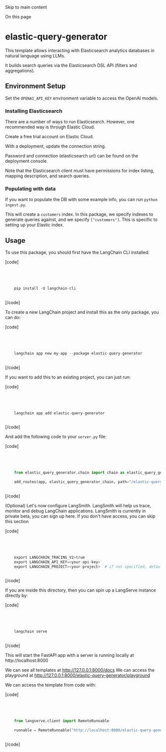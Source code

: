 

Skip to main content

On this page

# elastic-query-generator

This template allows interacting with Elasticsearch analytics databases in natural language using LLMs.

It builds search queries via the Elasticsearch DSL API (filters and aggregations).

## Environment Setup​

Set the `OPENAI_API_KEY` environment variable to access the OpenAI models.

### Installing Elasticsearch​

There are a number of ways to run Elasticsearch. However, one recommended way is through Elastic Cloud.

Create a free trial account on Elastic Cloud.

With a deployment, update the connection string.

Password and connection (elasticsearch url) can be found on the deployment console.

Note that the Elasticsearch client must have permissions for index listing, mapping description, and search queries.

### Populating with data​

If you want to populate the DB with some example info, you can run `python ingest.py`.

This will create a `customers` index. In this package, we specify indexes to generate queries against, and we specify `["customers"]`. This is specific to setting up your Elastic index.

## Usage​

To use this package, you should first have the LangChain CLI installed:

[code]
```python




    pip install -U langchain-cli  
    


```
[/code]


To create a new LangChain project and install this as the only package, you can do:

[code]
```python




    langchain app new my-app --package elastic-query-generator  
    


```
[/code]


If you want to add this to an existing project, you can just run:

[code]
```python




    langchain app add elastic-query-generator  
    


```
[/code]


And add the following code to your `server.py` file:

[code]
```python




    from elastic_query_generator.chain import chain as elastic_query_generator_chain  
      
    add_routes(app, elastic_query_generator_chain, path="/elastic-query-generator")  
    


```
[/code]


(Optional) Let's now configure LangSmith. LangSmith will help us trace, monitor and debug LangChain applications. LangSmith is currently in private beta, you can sign up here. If you don't have
access, you can skip this section

[code]
```python




    export LANGCHAIN_TRACING_V2=true  
    export LANGCHAIN_API_KEY=<your-api-key>  
    export LANGCHAIN_PROJECT=<your-project>  # if not specified, defaults to "default"  
    


```
[/code]


If you are inside this directory, then you can spin up a LangServe instance directly by:

[code]
```python




    langchain serve  
    


```
[/code]


This will start the FastAPI app with a server is running locally at http://localhost:8000

We can see all templates at http://127.0.0.1:8000/docs We can access the playground at http://127.0.0.1:8000/elastic-query-generator/playground

We can access the template from code with:

[code]
```python




    from langserve.client import RemoteRunnable  
      
    runnable = RemoteRunnable("http://localhost:8000/elastic-query-generator")  
    


```
[/code]


